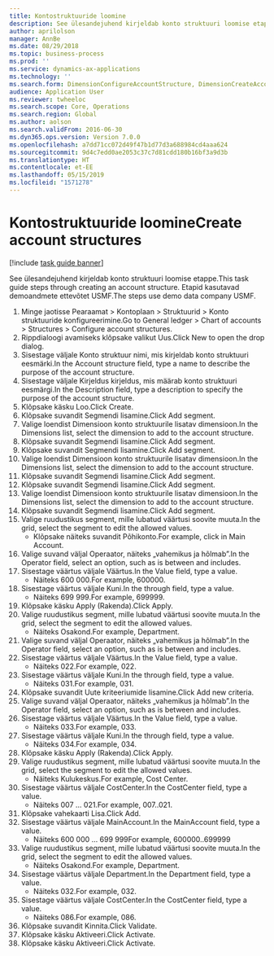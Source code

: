 ```yaml
---
title: Kontostruktuuride loomine
description: See ülesandejuhend kirjeldab konto struktuuri loomise etappe.
author: aprilolson
manager: AnnBe
ms.date: 08/29/2018
ms.topic: business-process
ms.prod: ''
ms.service: dynamics-ax-applications
ms.technology: ''
ms.search.form: DimensionConfigureAccountStructure, DimensionCreateAccountStructure, DimensionHierarchyAddLevel, DimensionHierarchyConstraintActivate
audience: Application User
ms.reviewer: twheeloc
ms.search.scope: Core, Operations
ms.search.region: Global
ms.author: aolson
ms.search.validFrom: 2016-06-30
ms.dyn365.ops.version: Version 7.0.0
ms.openlocfilehash: a7dd71cc072d49f47b1d77d3a688984cd4aaa624
ms.sourcegitcommit: 9d4c7edd0ae2053c37c7d81cdd180b16bf3a9d3b
ms.translationtype: HT
ms.contentlocale: et-EE
ms.lasthandoff: 05/15/2019
ms.locfileid: "1571278"
---
```

# <a name="create-account-structures"></a><span data-ttu-id="f8ad3-103">Kontostruktuuride loomine</span><span class="sxs-lookup"><span data-stu-id="f8ad3-103">Create account structures</span></span>

[!include [task guide banner](../../includes/task-guide-banner.md)]

<span data-ttu-id="f8ad3-104">See ülesandejuhend kirjeldab konto struktuuri loomise etappe.</span><span class="sxs-lookup"><span data-stu-id="f8ad3-104">This task guide steps through creating an account structure.</span></span> <span data-ttu-id="f8ad3-105">Etapid kasutavad demoandmete ettevõtet USMF.</span><span class="sxs-lookup"><span data-stu-id="f8ad3-105">The steps use demo data company USMF.</span></span>

1. <span data-ttu-id="f8ad3-106">Minge jaotisse Pearaamat > Kontoplaan > Struktuurid > Konto struktuuride konfigureerimine.</span><span class="sxs-lookup"><span data-stu-id="f8ad3-106">Go to General ledger > Chart of accounts > Structures > Configure account structures.</span></span>
2. <span data-ttu-id="f8ad3-107">Rippdialoogi avamiseks klõpsake valikut Uus.</span><span class="sxs-lookup"><span data-stu-id="f8ad3-107">Click New to open the drop dialog.</span></span>
3. <span data-ttu-id="f8ad3-108">Sisestage väljale Konto struktuur nimi, mis kirjeldab konto struktuuri eesmärki.</span><span class="sxs-lookup"><span data-stu-id="f8ad3-108">In the Account structure field, type a name to describe the purpose of the account structure.</span></span>
4. <span data-ttu-id="f8ad3-109">Sisestage väljale Kirjeldus kirjeldus, mis määrab konto struktuuri eesmärgi.</span><span class="sxs-lookup"><span data-stu-id="f8ad3-109">In the Description field, type a description to specify the purpose of the account structure.</span></span>
5. <span data-ttu-id="f8ad3-110">Klõpsake käsku Loo.</span><span class="sxs-lookup"><span data-stu-id="f8ad3-110">Click Create.</span></span>
6. <span data-ttu-id="f8ad3-111">Klõpsake suvandit Segmendi lisamine.</span><span class="sxs-lookup"><span data-stu-id="f8ad3-111">Click Add segment.</span></span>
7. <span data-ttu-id="f8ad3-112">Valige loendist Dimensioon konto struktuurile lisatav dimensioon.</span><span class="sxs-lookup"><span data-stu-id="f8ad3-112">In the Dimensions list, select the dimension to add to the account structure.</span></span>
8. <span data-ttu-id="f8ad3-113">Klõpsake suvandit Segmendi lisamine.</span><span class="sxs-lookup"><span data-stu-id="f8ad3-113">Click Add segment.</span></span>
9. <span data-ttu-id="f8ad3-114">Klõpsake suvandit Segmendi lisamine.</span><span class="sxs-lookup"><span data-stu-id="f8ad3-114">Click Add segment.</span></span>
10. <span data-ttu-id="f8ad3-115">Valige loendist Dimensioon konto struktuurile lisatav dimensioon.</span><span class="sxs-lookup"><span data-stu-id="f8ad3-115">In the Dimensions list, select the dimension to add to the account structure.</span></span>
11. <span data-ttu-id="f8ad3-116">Klõpsake suvandit Segmendi lisamine.</span><span class="sxs-lookup"><span data-stu-id="f8ad3-116">Click Add segment.</span></span>
12. <span data-ttu-id="f8ad3-117">Klõpsake suvandit Segmendi lisamine.</span><span class="sxs-lookup"><span data-stu-id="f8ad3-117">Click Add segment.</span></span>
13. <span data-ttu-id="f8ad3-118">Valige loendist Dimensioon konto struktuurile lisatav dimensioon.</span><span class="sxs-lookup"><span data-stu-id="f8ad3-118">In the Dimensions list, select the dimension to add to the account structure.</span></span>
14. <span data-ttu-id="f8ad3-119">Klõpsake suvandit Segmendi lisamine.</span><span class="sxs-lookup"><span data-stu-id="f8ad3-119">Click Add segment.</span></span>
15. <span data-ttu-id="f8ad3-120">Valige ruudustikus segment, mille lubatud väärtusi soovite muuta.</span><span class="sxs-lookup"><span data-stu-id="f8ad3-120">In the grid, select the segment to edit the allowed values.</span></span>
    * <span data-ttu-id="f8ad3-121">Klõpsake näiteks suvandit Põhikonto.</span><span class="sxs-lookup"><span data-stu-id="f8ad3-121">For example, click in Main Account.</span></span>  
16. <span data-ttu-id="f8ad3-122">Valige suvand väljal Operaator, näiteks „vahemikus ja hõlmab”.</span><span class="sxs-lookup"><span data-stu-id="f8ad3-122">In the Operator field, select an option, such as is between and includes.</span></span>
17. <span data-ttu-id="f8ad3-123">Sisestage väärtus väljale Väärtus.</span><span class="sxs-lookup"><span data-stu-id="f8ad3-123">In the Value field, type a value.</span></span>
    * <span data-ttu-id="f8ad3-124">Näiteks 600 000.</span><span class="sxs-lookup"><span data-stu-id="f8ad3-124">For example, 600000.</span></span>  
18. <span data-ttu-id="f8ad3-125">Sisestage väärtus väljale Kuni.</span><span class="sxs-lookup"><span data-stu-id="f8ad3-125">In the through field, type a value.</span></span>
    * <span data-ttu-id="f8ad3-126">Näiteks 699 999.</span><span class="sxs-lookup"><span data-stu-id="f8ad3-126">For example, 699999.</span></span>  
19. <span data-ttu-id="f8ad3-127">Klõpsake käsku Apply (Rakenda).</span><span class="sxs-lookup"><span data-stu-id="f8ad3-127">Click Apply.</span></span>
20. <span data-ttu-id="f8ad3-128">Valige ruudustikus segment, mille lubatud väärtusi soovite muuta.</span><span class="sxs-lookup"><span data-stu-id="f8ad3-128">In the grid, select the segment to edit the allowed values.</span></span>
    * <span data-ttu-id="f8ad3-129">Näiteks Osakond.</span><span class="sxs-lookup"><span data-stu-id="f8ad3-129">For example, Department.</span></span>  
21. <span data-ttu-id="f8ad3-130">Valige suvand väljal Operaator, näiteks „vahemikus ja hõlmab”.</span><span class="sxs-lookup"><span data-stu-id="f8ad3-130">In the Operator field, select an option, such as is between and includes.</span></span>
22. <span data-ttu-id="f8ad3-131">Sisestage väärtus väljale Väärtus.</span><span class="sxs-lookup"><span data-stu-id="f8ad3-131">In the Value field, type a value.</span></span>
    * <span data-ttu-id="f8ad3-132">Näiteks 022.</span><span class="sxs-lookup"><span data-stu-id="f8ad3-132">For example, 022.</span></span>  
23. <span data-ttu-id="f8ad3-133">Sisestage väärtus väljale Kuni.</span><span class="sxs-lookup"><span data-stu-id="f8ad3-133">In the through field, type a value.</span></span>
    * <span data-ttu-id="f8ad3-134">Näiteks 031.</span><span class="sxs-lookup"><span data-stu-id="f8ad3-134">For example, 031.</span></span>  
24. <span data-ttu-id="f8ad3-135">Klõpsake suvandit Uute kriteeriumide lisamine.</span><span class="sxs-lookup"><span data-stu-id="f8ad3-135">Click Add new criteria.</span></span>
25. <span data-ttu-id="f8ad3-136">Valige suvand väljal Operaator, näiteks „vahemikus ja hõlmab”.</span><span class="sxs-lookup"><span data-stu-id="f8ad3-136">In the Operator field, select an option, such as is between and includes.</span></span>
26. <span data-ttu-id="f8ad3-137">Sisestage väärtus väljale Väärtus.</span><span class="sxs-lookup"><span data-stu-id="f8ad3-137">In the Value field, type a value.</span></span>
    * <span data-ttu-id="f8ad3-138">Näiteks 033.</span><span class="sxs-lookup"><span data-stu-id="f8ad3-138">For example, 033.</span></span>  
27. <span data-ttu-id="f8ad3-139">Sisestage väärtus väljale Kuni.</span><span class="sxs-lookup"><span data-stu-id="f8ad3-139">In the through field, type a value.</span></span>
    * <span data-ttu-id="f8ad3-140">Näiteks 034.</span><span class="sxs-lookup"><span data-stu-id="f8ad3-140">For example, 034.</span></span>  
28. <span data-ttu-id="f8ad3-141">Klõpsake käsku Apply (Rakenda).</span><span class="sxs-lookup"><span data-stu-id="f8ad3-141">Click Apply.</span></span>
29. <span data-ttu-id="f8ad3-142">Valige ruudustikus segment, mille lubatud väärtusi soovite muuta.</span><span class="sxs-lookup"><span data-stu-id="f8ad3-142">In the grid, select the segment to edit the allowed values.</span></span>
    * <span data-ttu-id="f8ad3-143">Näiteks Kulukeskus.</span><span class="sxs-lookup"><span data-stu-id="f8ad3-143">For example, Cost Center.</span></span>  
30. <span data-ttu-id="f8ad3-144">Sisestage väärtus väljale CostCenter.</span><span class="sxs-lookup"><span data-stu-id="f8ad3-144">In the CostCenter field, type a value.</span></span>
    * <span data-ttu-id="f8ad3-145">Näiteks 007 … 021.</span><span class="sxs-lookup"><span data-stu-id="f8ad3-145">For example, 007..021.</span></span>  
31. <span data-ttu-id="f8ad3-146">Klõpsake vahekaarti Lisa.</span><span class="sxs-lookup"><span data-stu-id="f8ad3-146">Click Add.</span></span>
32. <span data-ttu-id="f8ad3-147">Sisestage väärtus väljale MainAccount.</span><span class="sxs-lookup"><span data-stu-id="f8ad3-147">In the MainAccount field, type a value.</span></span>
    * <span data-ttu-id="f8ad3-148">Näiteks 600 000 … 699 999</span><span class="sxs-lookup"><span data-stu-id="f8ad3-148">For example, 600000..699999</span></span>  
33. <span data-ttu-id="f8ad3-149">Valige ruudustikus segment, mille lubatud väärtusi soovite muuta.</span><span class="sxs-lookup"><span data-stu-id="f8ad3-149">In the grid, select the segment to edit the allowed values.</span></span>
    * <span data-ttu-id="f8ad3-150">Näiteks Osakond.</span><span class="sxs-lookup"><span data-stu-id="f8ad3-150">For example, Department.</span></span>  
34. <span data-ttu-id="f8ad3-151">Sisestage väärtus väljale Department.</span><span class="sxs-lookup"><span data-stu-id="f8ad3-151">In the Department field, type a value.</span></span>
    * <span data-ttu-id="f8ad3-152">Näiteks 032.</span><span class="sxs-lookup"><span data-stu-id="f8ad3-152">For example, 032.</span></span>  
35. <span data-ttu-id="f8ad3-153">Sisestage väärtus väljale CostCenter.</span><span class="sxs-lookup"><span data-stu-id="f8ad3-153">In the CostCenter field, type a value.</span></span>
    * <span data-ttu-id="f8ad3-154">Näiteks 086.</span><span class="sxs-lookup"><span data-stu-id="f8ad3-154">For example, 086.</span></span>  
36. <span data-ttu-id="f8ad3-155">Klõpsake suvandit Kinnita.</span><span class="sxs-lookup"><span data-stu-id="f8ad3-155">Click Validate.</span></span>
37. <span data-ttu-id="f8ad3-156">Klõpsake käsku Aktiveeri.</span><span class="sxs-lookup"><span data-stu-id="f8ad3-156">Click Activate.</span></span>
38. <span data-ttu-id="f8ad3-157">Klõpsake käsku Aktiveeri.</span><span class="sxs-lookup"><span data-stu-id="f8ad3-157">Click Activate.</span></span>

